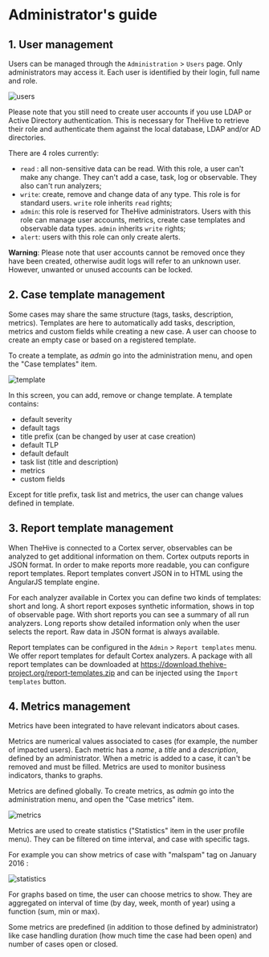 # Administrator's guide

## 1. User management

Users can be managed through the `Administration` > `Users` page. Only administrators may access it. Each user is identified by their login, full name and role.

![users](../images/thehive-user-management.png)

Please note that you still need to create user accounts if you use LDAP or Active Directory authentication. This is necessary for TheHive to retrieve their role and authenticate them against the local database, LDAP and/or AD directories.

There are 4 roles currently:
 - `read` : all non-sensitive data can be read. With this role, a user can't make any change. They can't add a case, task, log or observable. They also can't run analyzers;
 - `write`: create, remove and change data of any type. This role is for standard users. `write` role inherits `read` rights;
 - `admin`: this role is reserved for TheHive administrators. Users with this role can manage user accounts, metrics, create case templates and observable data types. `admin` inherits `write` rights;
 - `alert`: users with this role can only create alerts.

**Warning**: Please note that user accounts cannot be removed once they have been created, otherwise audit logs will refer to an unknown user. However, unwanted or unused accounts can be locked.

## 2. Case template management

Some cases may share the same structure (tags, tasks, description, metrics). Templates are here to automatically add tasks, description, metrics and custom fields while creating a new case. A user can choose to create an empty case or based on a registered template.

To create a template, as _admin_ go into the administration menu, and open the "Case templates" item.

![template](../images/thehive-case-templates.png)

In this screen, you can add, remove or change template.
A template contains:
 * default severity
 * default tags
 * title prefix (can be changed by user at case creation)
 * default TLP
 * default default
 * task list (title and description)
 * metrics
 * custom fields
 
Except for title prefix, task list and metrics, the user can change values defined in template.

## 3. Report template management

When TheHive is connected to a Cortex server, observables can be analyzed to get additional information on them. Cortex outputs reports in JSON format. In order to make reports more readable, you can configure report templates. Report templates convert JSON in to HTML using the AngularJS template engine.

For each analyzer available in Cortex you can define two kinds of templates: short and long. A short report exposes synthetic information, shows in top of observable page. With short reports you can see a summary of all run analyzers. Long reports show detailed information only when the user selects the report. Raw data in JSON format is always available.

Report templates can be configured in the `Admin` > `Report templates` menu. We offer report templates for default Cortex analyzers. A package with all report templates can be downloaded at https://download.thehive-project.org/report-templates.zip and can be injected using the `Import templates` button.

## 4. Metrics management

Metrics have been integrated to have relevant indicators about cases.

Metrics are numerical values associated to cases (for example, the number of impacted users). Each metric has a _name_, a _title_ and a _description_, defined by an administrator. When a metric is added to a case, it can't be removed and must be filled. Metrics are used to monitor business indicators, thanks to graphs.

Metrics are defined globally. To create metrics, as _admin_ go into the administration menu, and open the "Case metrics" item.

![metrics](../images/thehive-case-metrics.png)


Metrics are used to create statistics ("Statistics" item in the user profile menu). They can be filtered on time interval, and case with specific tags.

For example you can show metrics of case with "malspam" tag on January 2016 :

![statistics](../images/thehive-statistics.png)

For graphs based on time, the user can choose metrics to show. They are aggregated on interval of time (by day, week, month of year) using a function (sum, min or max).

Some metrics are predefined (in addition to those defined by administrator) like case handling duration (how much time the case had been open) and number of cases open or closed.